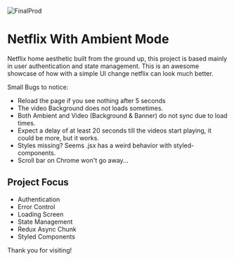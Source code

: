 ![FinalProd](https://github.com/mtohernandez/netflix-clone/assets/67434849/d1dff348-40dc-4f68-baa9-7c67bee73f4b)
# Netflix With Ambient Mode
Netflix home aesthetic built from the ground up, this project is based mainly in user authentication and state management. This is an awesome showcase of how with a simple UI change netflix can look much better.

Small Bugs to notice: 
- Reload the page if you see nothing after 5 seconds
- The video Background does not loads sometimes.
- Both Ambient and Video (Background & Banner) do not sync due to load times.
- Expect a delay of at least 20 seconds till the videos start playing, it could be more, but it works.
- Styles missing? Seems .jsx has a weird behavior with styled-components.
- Scroll bar on Chrome won't go away...

## Project Focus
- Authentication
- Error Control
- Loading Screen
- State Management
- Redux Async Chunk
- Styled Components

Thank you for visiting! 
